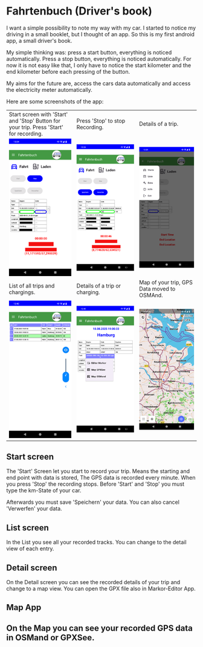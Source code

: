 
# Fahrtenbuch (Driver's book)

I want a simple possibility to note my way with my car. I started to notice my driving
in a small booklet, but I thought of an app. So this is my first android app, a small
driver's book.

My simple thinking was: press a start button, everything is noticed automatically.
Press a stop button, everything is noticed automatically. For now it is not easy like
that, I only have to notice the start kilometer and the end kilometer before each
pressing of the button.

My aims for the future are, access the cars data automatically and access the electricity
meter automatically.

Here are some screenshots of the app:

<table>
<tr><td> Start screen with 'Start' and 'Stop' Button for your trip. Press 'Start' for recording.
</td><td> Press 'Stop' to stop Recording.
</td><td> Details of a trip.
</td></tr>

<tr><td><img src="app/src/main/resources/FB-Start.png" width="100%" alt="Start screen">
</td><td><img src="app/src/main/resources/FB-Stop.png" width="100%" alt="Stop screen">
</td><td><img src="app/src/main/resources/FB-Menu.png" width="100%" alt="Menu">
</td></tr>

<tr><td> List of all trips and chargings.
</td><td> Details of a trip or charging.
</td><td> Map of your trip, GPS Data moved to OSMAnd.
</td></tr>

<tr><td><img src="app/src/main/resources/FB-List.png" width="100%" alt="List Screen">
</td><td><img src="app/src/main/resources/FB-Detail.png" width="100%" alt="Detail Screen">
</td><td><img src="app/src/main/resources/FB-Map.png" width="100%" alt="Map App">
</td></tr>
</table>

## Start screen

The 'Start' Screen let you start to record your trip. Means the starting and end point with data is stored, The GPS data
is recorded every minute. When you press 'Stop' the recording stops. Before 'Start' and 'Stop' you must type the km-State
of your car.

Afterwards you must save 'Speichern' your data. You can also cancel 'Verwerfen' your data.

## List screen

In the List you see all your recorded tracks. You can change to the detail view of each entry.

## Detail screen

On the Detail screen you can see the recorded details of your trip and change to a map view.
You can open the GPX file also in Markor-Editor App.

## Map App

On the Map you can see your recorded GPS data in OSMand or GPXSee.
------
